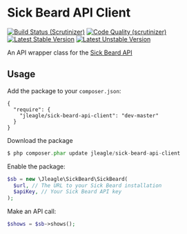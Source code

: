 Sick Beard API Client
=====================

[![Build Status (Scrutinizer)](https://scrutinizer-ci.com/g/Jleagle/sick-beard-api-client/badges/build.png)](https://scrutinizer-ci.com/g/Jleagle/sick-beard-api-client)
[![Code Quality (scrutinizer)](https://scrutinizer-ci.com/g/Jleagle/sick-beard-api-client/badges/quality-score.png)](https://scrutinizer-ci.com/g/Jleagle/sick-beard-api-client)
[![Latest Stable Version](https://poser.pugx.org/Jleagle/sick-beard-api-client/v/stable.png)](https://packagist.org/packages/Jleagle/sick-beard-api-client)
[![Latest Unstable Version](https://poser.pugx.org/Jleagle/sick-beard-api-client/v/unstable.png)](https://packagist.org/packages/Jleagle/sick-beard-api-client)

An API wrapper class for the [Sick Beard API](http://sickbeard.com/api/)

## Usage

Add the package to your `composer.json`:

```
{
  "require": {
    "jleagle/sick-beard-api-client": "dev-master"
  }
}
```

Download the package

```php
$ php composer.phar update jleagle/sick-beard-api-client
```

Enable the package:

```php
$sb = new \Jleagle\SickBeard\SickBeard(
  $url, // The URL to your Sick Beard installation
  $apiKey, // Your Sick Beard API key
);
```

Make an API call:
```php
$shows = $sb->shows();
```
